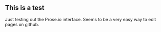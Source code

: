 ## This is a test

Just testing out the Prose.io interface.  Seems to be a very easy way to edit pages on github.

##


